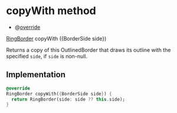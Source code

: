 


# copyWith method







- @[override](https://api.flutter.dev/flutter/dart-core/override-constant.html)

[RingBorder](../../ui_ring_border/RingBorder-class.md) copyWith
({BorderSide side})





<p>Returns a copy of this OutlinedBorder that draws its outline with the
specified <code>side</code>, if <code>side</code> is non-null.</p>



## Implementation

```dart
@override
RingBorder copyWith({BorderSide side}) {
  return RingBorder(side: side ?? this.side);
}
```







